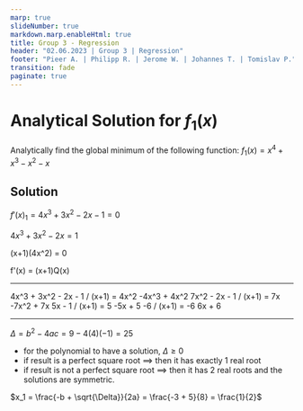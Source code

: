 ```yaml
---
marp: true
slideNumber: true
markdown.marp.enableHtml: true
title: Group 3 - Regression
header: "02.06.2023 | Group 3 | Regression"
footer: "Pieer A. | Philipp R. | Jerome W. | Johannes T. | Tomislav P."
transition: fade
paginate: true
---
```


# Analytical Solution for $f_1(x)$

Analytically find the global minimum of the following function:
$f_1(x)=x^4 + x^3 - x^2 - x$

## Solution

$f'(x)_1=4x^3 + 3x^2 - 2x - 1 = 0$

$4x^3 + 3x^2 - 2x = 1$

(x+1)(4x^2) = 0


f'(x) = (x+1)Q(x)

---

 4x^3 + 3x^2 - 2x - 1 / (x+1) = 4x^2
-4x^3 + 4x^2
        7x^2 - 2x - 1 / (x+1) = 7x
       -7x^2 + 7x
                5x - 1 / (x+1) = 5
               -5x + 5
                    -6 / (x+1) = -6
                     6x + 6

---


$\Delta = b^2 - 4ac = 9 - 4(4)(-1) = 25$
- for the polynomial to have a solution, $\Delta \geq 0$
- if result is a perfect square root ==> then it has exactly 1 real root
- if result is not a perfect square root ==> then it has 2 real roots and the solutions are symmetric.

$x_1 = \frac{-b + \sqrt{\Delta}}{2a} = \frac{-3 + 5}{8} = \frac{1}{2}$